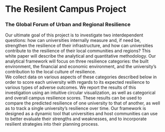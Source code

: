 # The Resilent Campus Project
### The Global Forum of Urban and Regional Resilience
Our ultimate goal of this project is to investigate two interdependent questions: how can
universities internally measure and, if need be, strengthen the resilience of their infrastructure,
and how can universities contribute to the resilience of their local communities and regions? This
white paper will describe the analytical and quantitative methodology. Our analytical framework
will focus on three resilience categories: the built environment, the financial and economic
environment, and the university’s contribution to the local culture of resilience.<br />
We collect data on various aspects of these categories described below in order to score each
university with regards to its expected resilience to various types of adverse outcomes. We report
the results of this investigation using an intuitive circular visualization, as well as categorical and
overall campus resilience scores. These results can be used to compare the predicted resilience of
one university to that of another, as well as to track a single university’s resilience over time. Our
framework is designed as a dynamic tool that universities and host communities can use to better
evaluate their strengths and weaknesses, and to incorporate resilient strategies into their planning
process.
